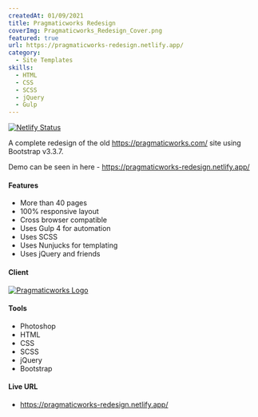 ```yaml
---
createdAt: 01/09/2021
title: Pragmaticworks Redesign
coverImg: Pragmaticworks_Redesign_Cover.png
featured: true
url: https://pragmaticworks-redesign.netlify.app/
category:
  - Site Templates
skills:
  - HTML
  - CSS
  - SCSS
  - jQuery
  - Gulp
---
```


[![Netlify Status](https://api.netlify.com/api/v1/badges/17a7fcb8-190b-4049-b90f-c164ed9d8ee7/deploy-status)](https://app.netlify.com/sites/pragmaticworks-redesign/deploys)

A complete redesign of the old https://pragmaticworks.com/ site using Bootstrap v3.3.7.

Demo can be seen in here - https://pragmaticworks-redesign.netlify.app/

#### Features

- More than 40 pages
- 100% responsive layout
- Cross browser compatible
- Uses Gulp 4 for automation
- Uses SCSS
- Uses Nunjucks for templating
- Uses jQuery and friends

#### Client

<a href="https://pragmaticworks.com/" target="_blank">
  <img src="https://pragmaticworks-redesign.netlify.app/assets/images/logo-main.png" alt="Pragmaticworks Logo">
</a>

#### Tools

- Photoshop
- HTML
- CSS
- SCSS
- jQuery
- Bootstrap

#### Live URL

- https://pragmaticworks-redesign.netlify.app/